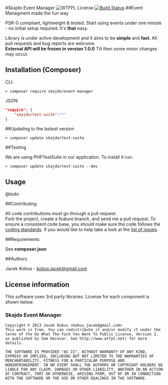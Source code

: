 #Skajdo Event Manager ![WTFPL License](http://www.wtfpl.net/wp-content/uploads/2012/12/wtfpl-badge-2.png) [![Build Status](https://travis-ci.org/jack-ks/skajdo-test-suite.png?branch=master)](https://travis-ci.org/jack-ks/skajdo-test-suite)
##Event Managment made the fun way

PSR-0 compliant, lightweight & tested.
Start using events under one minute - no initial setup required. It's **that** easy.

Library is under active development and it aims to be **simple** and **fast**. All pull requests and bug reports are welcome.  
**External API will be frozen in version 1.0.0** Till then some minor changes may occur.

## Installation (Composer)

CLI:

```
> composer require skajdo/event-manager
```

JSON:

```json
"require": {
    "skajdo/test-suite":"*"
}
```


##Updating to the lastest version

```
> composer update skajdo/test-suite
```

##Testing

We are using PHPTestSuite in our application. To install it run:

```
> composer update skajdo/test-suite --dev
```

## Usage

@todo


##Contributing

All code contributions must go through a pull request.  
Fork the project, create a feature branch, and send me a pull request.
To ensure a consistent code base, you should make sure the code follows
the [coding standards](http://symfony.com/doc/2.0/contributing/code/standards.html).
If you would like to help take a look at the [list of issues](https://github.com/jkobus/skajdo-test-suite/issues).

##Requirements

See **composer.json**

##Authors

Jacek Kobus - <kobus.jacek@gmail.com>

## License information

This software uses 3rd party libraries. License for each component is shown below.

### Skajdo Event Manager
    Copyright © 2013 Jacek Kobus <kobus.jacek@gmail.com>
    This work is free. You can redistribute it and/or modify it under the
    terms of the Do What The Fuck You Want To Public License, Version 2,
    as published by Sam Hocevar. See http://www.wtfpl.net/ for more details.

	THE SOFTWARE IS PROVIDED "AS IS", WITHOUT WARRANTY OF ANY KIND,
    EXPRESS OR IMPLIED, INCLUDING BUT NOT LIMITED TO THE WARRANTIES OF
    MERCHANTABILITY, FITNESS FOR A PARTICULAR PURPOSE AND
    NONINFRINGEMENT. IN NO EVENT SHALL THE AUTHORS OR COPYRIGHT HOLDERS BE
    LIABLE FOR ANY CLAIM, DAMAGES OR OTHER LIABILITY, WHETHER IN AN ACTION
    OF CONTRACT, TORT OR OTHERWISE, ARISING FROM, OUT OF OR IN CONNECTION
    WITH THE SOFTWARE OR THE USE OR OTHER DEALINGS IN THE SOFTWARE.
